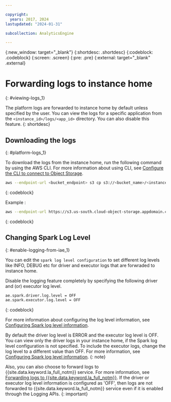 ```yaml
---

copyright:
  years: 2017, 2024
lastupdated: "2024-01-31"

subcollection: AnalyticsEngine

---
```


<!-- Attribute definitions -->
{:new_window: target="_blank"}
{:shortdesc: .shortdesc}
{:codeblock: .codeblock}
{:screen: .screen}
{:pre: .pre}
{:external: target="_blank" .external}

# Forwarding logs to instance home
{: #viewing-logs_1}

The platform logs are forwarded to instance home by default unless specified by the user. You can view the logs for a specific application from the `<instance_id>/logs/<app_id>` directory. You can also disable this feature.
{: shortdesc}

## Downloading the logs
{: #platform-logs_1}

To download the logs from the instance home, run the following command by using the AWS CLI. For more information about using CLI, see [Configure the CLI to connect to Object Storage](https://cloud.ibm.com/docs/cloud-object-storage?topic=cloud-object-storage-aws-cli#aws-cli-config).

```sh
aws --endpoint-url <bucket_endpoint> s3 cp s3://<bucket_name>/<instance_id>/logs/<app_id>/ ./ --recursive
```
{: codeblock}

Example :

```sh
aws --endpoint-url https://s3.us-south.cloud-object-storage.appdomain.cloud/ s3 cp s3://do-not-delete-ae-bucket-a0048029-c78a-439a-a864-14fdd3b2d95b/a0048029-c78a-439a-a864-14fdd3b2d95b/logs/2cd9036a-9e4a-4b79-81ec-2d8ae96d674c/ ./ --recursive
```
{: codeblock}


## Changing Spark Log Level
{: #enable-logging-from-iae_1}

You can edit the `spark log level configuration` to set different log levels like INFO, DEBUG etc for driver and executor logs that are forwraded to instance home.

Disable the logging feature completely by specifying the following driver and (or) executor log level.

```sh
ae.spark.driver.log.level = OFF
ae.spark.executor.log.level = OFF

```
{: codeblock}

For more information about configuring the log level information, see [Configuring Spark log level information](https://cloud.ibm.com/docs/AnalyticsEngine?topic=AnalyticsEngine-config_log).



By default the driver log level is ERROR and the executor log level is OFF. You can view only the driver logs in your instance home, if the Spark log level configuration is not specified. To include the executor logs, change the log level to a different value than OFF. For more information, see [Configuring Spark log level information](https://cloud.ibm.com/docs/AnalyticsEngine?topic=AnalyticsEngine-config_log).
{: note}



Also, you can also choose to forward logs to {{site.data.keyword.la_full_notm}} service. For more information, see [Forwarding logs to {{site.data.keyword.la_full_notm}}](/docs/AnalyticsEngine?topic=AnalyticsEngine-platform-logs). If the driver or executor log level information is configured as 'OFF', then logs are not forwarded to {{site.data.keyword.la_full_notm}} service even if it is enabled through the Logging APIs.
{: important}
